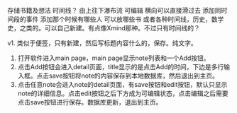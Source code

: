存储书籍及想法 时间线？ 由上往下瀑布流  可编辑  横向可以直接滑过去  添加同时间段的事件  添加那个时候有哪些人  可以放哪些书  或者各种时间线，历史，数学史，之类的。可以自己新建。有点像Xmind那种。不过只有时间线的？

v1. 类似于便签，只有新建，然后写标题内容什么的，保存。纯文字。 
1. 打开软件进入main page，main page显示note列表和一个Add按钮。
2. 点击Add按钮会进入detail页面，title显示的是点击Add的时间，下边是多行输入框。点击save按钮将note的内容保存到本地数据库，然后退出到主页。
3. 点击任意note会进入note的detail页面，有save按钮和edit按钮，默认只显示note的详细信息。点击edit按钮之后下方成为可编辑状态，点击编辑之后需要点击save按钮进行保存。数据库更新，退出到主页。
